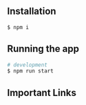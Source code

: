 
## Installation

```bash
$ npm i
```

## Running the app

```bash
# development
$ npm run start

```

## Important Links

